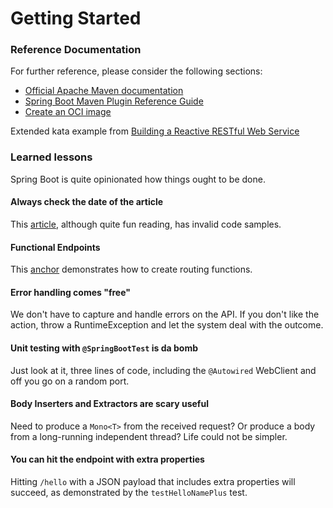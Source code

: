 # Getting Started

### Reference Documentation

For further reference, please consider the following sections:

* [Official Apache Maven documentation](https://maven.apache.org/guides/index.html)
* [Spring Boot Maven Plugin Reference Guide](https://docs.spring.io/spring-boot/docs/2.5.4/maven-plugin/reference/html/)
* [Create an OCI image](https://docs.spring.io/spring-boot/docs/2.5.4/maven-plugin/reference/html/#build-image)

Extended kata example
from [Building a Reactive RESTful Web Service](https://spring.io/guides/gs/reactive-rest-service/#scratch)

### Learned lessons

Spring Boot is quite opinionated how things ought to be done.

#### Always check the date of the article

This [article](https://spring.io/blog/2016/09/22/new-in-spring-5-functional-web-framework), although quite fun reading,
has invalid code samples.

#### Functional Endpoints

This [anchor](https://docs.spring.io/spring-framework/docs/current/reference/html/web-reactive.html#webflux-fn)
demonstrates how to create routing functions.

#### Error handling comes "free"

We don't have to capture and handle errors on the API. If you don't like the action, throw a RuntimeException and let
the system deal with the outcome.

#### Unit testing with `@SpringBootTest` is da bomb

Just look at it, three lines of code, including the `@Autowired` WebClient and off you go on a random port.

#### Body Inserters and Extractors are scary useful

Need to produce a `Mono<T>` from the received request? Or produce a body from a long-running independent thread? Life
could not be simpler.

#### You can hit the endpoint with extra properties

Hitting `/hello` with a JSON payload that includes extra properties will succeed, as demonstrated by
the `testHelloNamePlus` test. 